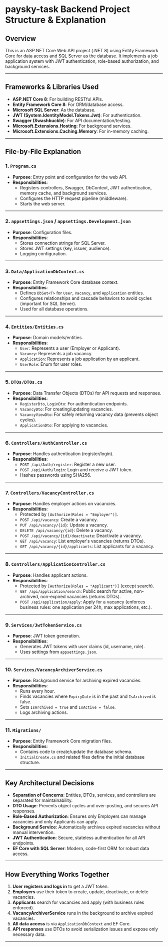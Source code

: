 # paysky-task Backend Project Structure & Explanation

## Overview
This is an ASP.NET Core Web API project (.NET 8) using Entity Framework Core for data access and SQL Server as the database. It implements a job application system with JWT authentication, role-based authorization, and background services.

---

## Frameworks & Libraries Used
- **ASP.NET Core 8**: For building RESTful APIs.
- **Entity Framework Core 8**: For ORM/database access.
- **Microsoft SQL Server**: As the database.
- **JWT (System.IdentityModel.Tokens.Jwt)**: For authentication.
- **Swagger (Swashbuckle)**: For API documentation/testing.
- **Microsoft.Extensions.Hosting**: For background services.
- **Microsoft.Extensions.Caching.Memory**: For in-memory caching.

---

## File-by-File Explanation

### 1. `Program.cs`
- **Purpose**: Entry point and configuration for the web API.
- **Responsibilities**:
  - Registers controllers, Swagger, DbContext, JWT authentication, memory cache, and background services.
  - Configures the HTTP request pipeline (middleware).
  - Starts the web server.

---

### 2. `appsettings.json` / `appsettings.Development.json`
- **Purpose**: Configuration files.
- **Responsibilities**:
  - Stores connection strings for SQL Server.
  - Stores JWT settings (key, issuer, audience).
  - Logging configuration.

---

### 3. `Data/ApplicationDbContext.cs`
- **Purpose**: Entity Framework Core database context.
- **Responsibilities**:
  - Defines `DbSet<T>` for `User`, `Vacancy`, and `Application` entities.
  - Configures relationships and cascade behaviors to avoid cycles (important for SQL Server).
  - Used for all database operations.

---

### 4. `Entities/Entities.cs`
- **Purpose**: Domain models/entities.
- **Responsibilities**:
  - `User`: Represents a user (Employer or Applicant).
  - `Vacancy`: Represents a job vacancy.
  - `Application`: Represents a job application by an applicant.
  - `UserRole`: Enum for user roles.

---

### 5. `DTOs/DTOs.cs`
- **Purpose**: Data Transfer Objects (DTOs) for API requests and responses.
- **Responsibilities**:
  - `RegisterDto`, `LoginDto`: For authentication endpoints.
  - `VacancyDto`: For creating/updating vacancies.
  - `VacancyViewDto`: For safely returning vacancy data (prevents object cycles).
  - `ApplicationDto`: For applying to vacancies.

---

### 6. `Controllers/AuthController.cs`
- **Purpose**: Handles authentication (register/login).
- **Responsibilities**:
  - `POST /api/Auth/register`: Register a new user.
  - `POST /api/Auth/login`: Login and receive a JWT token.
  - Hashes passwords using SHA256.

---

### 7. `Controllers/VacancyController.cs`
- **Purpose**: Handles employer actions on vacancies.
- **Responsibilities**:
  - Protected by `[Authorize(Roles = "Employer")]`.
  - `POST /api/vacancy`: Create a vacancy.
  - `PUT /api/vacancy/{id}`: Update a vacancy.
  - `DELETE /api/vacancy/{id}`: Delete a vacancy.
  - `POST /api/vacancy/{id}/deactivate`: Deactivate a vacancy.
  - `GET /api/vacancy`: List employer's vacancies (returns DTOs).
  - `GET /api/vacancy/{id}/applicants`: List applicants for a vacancy.

---

### 8. `Controllers/ApplicationController.cs`
- **Purpose**: Handles applicant actions.
- **Responsibilities**:
  - Protected by `[Authorize(Roles = "Applicant")]` (except search).
  - `GET /api/application/search`: Public search for active, non-archived, non-expired vacancies (returns DTOs).
  - `POST /api/application/apply`: Apply for a vacancy (enforces business rules: one application per 24h, max applications, etc.).

---

### 9. `Services/JwtTokenService.cs`
- **Purpose**: JWT token generation.
- **Responsibilities**:
  - Generates JWT tokens with user claims (id, username, role).
  - Uses settings from `appsettings.json`.

---

### 10. `Services/VacancyArchiverService.cs`
- **Purpose**: Background service for archiving expired vacancies.
- **Responsibilities**:
  - Runs every hour.
  - Finds vacancies where `ExpiryDate` is in the past and `IsArchived` is false.
  - Sets `IsArchived = true` and `IsActive = false`.
  - Logs archiving actions.

---

### 11. `Migrations/`
- **Purpose**: Entity Framework Core migration files.
- **Responsibilities**:
  - Contains code to create/update the database schema.
  - `InitialCreate.cs` and related files define the initial database structure.

---


## Key Architectural Decisions
- **Separation of Concerns**: Entities, DTOs, services, and controllers are separated for maintainability.
- **DTO Usage**: Prevents object cycles and over-posting, and secures API responses.
- **Role-Based Authorization**: Ensures only Employers can manage vacancies and only Applicants can apply.
- **Background Service**: Automatically archives expired vacancies without manual intervention.
- **JWT Authentication**: Secure, stateless authentication for all API endpoints.
- **EF Core with SQL Server**: Modern, code-first ORM for robust data access.

---

## How Everything Works Together
1. **User registers and logs in** to get a JWT token.
2. **Employers** use their token to create, update, deactivate, or delete vacancies.
3. **Applicants** search for vacancies and apply (with business rules enforced).
4. **VacancyArchiverService** runs in the background to archive expired vacancies.
5. **All data access** is via `ApplicationDbContext` and EF Core.
6. **API responses** use DTOs to avoid serialization issues and expose only necessary data.

---
